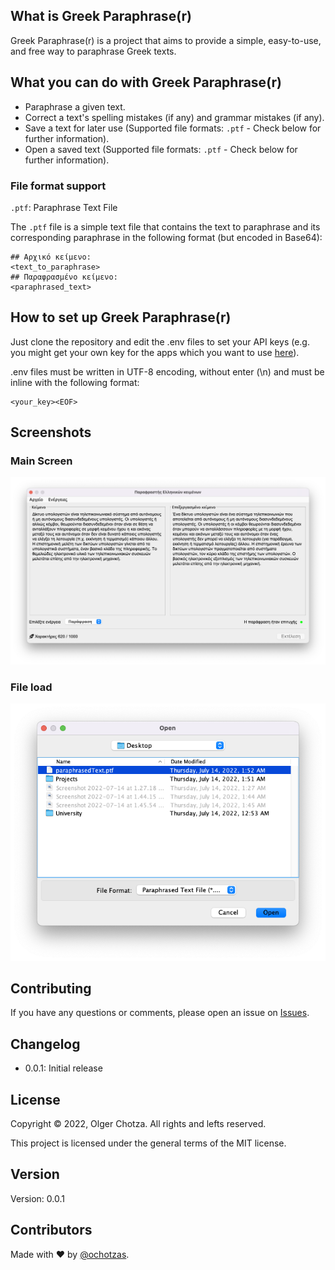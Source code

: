 ## What is Greek Paraphrase(r)

Greek Paraphrase(r) is a project that aims to provide a simple, easy-to-use, and free way to paraphrase Greek texts.

## What you can do with Greek Paraphrase(r)

- Paraphrase a given text.
- Correct a text's spelling mistakes (if any) and grammar mistakes (if any).
- Save a text for later use (Supported file formats: `.ptf` - Check below for further information).
- Open a saved text (Supported file formats: `.ptf` - Check below for further information).

### File format support

`.ptf`: Paraphrase Text File

The `.ptf` file is a simple text file that contains the text to paraphrase and its corresponding paraphrase in the following format (but encoded in Base64):

```
## Αρχικό κείμενο:
<text_to_paraphrase>
## Παραφρασμένο κείμενο:
<paraphrased_text>
```

## How to set up Greek Paraphrase(r)

Just clone the repository and edit the .env files to set your API keys (e.g. you might get your own key for the apps which you want to use [here](https://rapidapi.com/hub)).

.env files must be written in UTF-8 encoding, without enter (\n) and must be inline with the following format:

```
<your_key><EOF>
```


## Screenshots

### Main Screen
<img src="https://raw.githubusercontent.com/ochotzas/GreekParaphraserDesktop/main/screenshots/main_screen_on_action.png" width="600">

### File load
<img src="https://raw.githubusercontent.com/ochotzas/GreekParaphraserDesktop/main/screenshots/file_load.png" width="600">

## Contributing

If you have any questions or comments, please open an issue on [Issues](https://github.com/ochotzas/GreekParaphraserDesktop/issues).

## Changelog

- 0.0.1: Initial release

## License

Copyright © 2022, Olger Chotza. All rights and lefts reserved.

This project is licensed under the general terms of the MIT license.

## Version

Version: 0.0.1

## Contributors

Made with ❤ by [@ochotzas](https://github.com/ochotzas).
